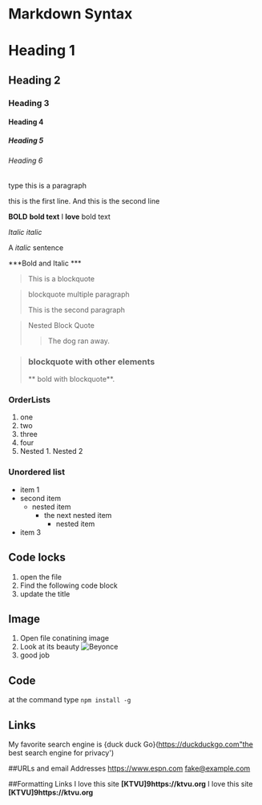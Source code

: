 # Markdown Syntax

# Heading 1
## Heading 2
### Heading 3
#### Heading 4
##### Heading 5
###### Heading 6

type this is a paragraph

this is the first line.
And this is the second line

**BOLD**
__bold text__
I **love** bold text

*Italic*
_italic_

 A *italic* sentence

 ***Bold and Italic ***

 >This is a blockquote

 >blockquote multiple paragraph
 >
 >This is the second paragraph

 >Nested Block Quote
 >
 >> The dog ran away.

 > ### blockquote with other elements
 > ** bold with blockquote**.

### OrderLists
1. one
2. two
3. three
4. four
  1. Nested
    1. Nested 2

### Unordered list
- item 1
- second item
  - nested item
    - the next nested item
      - nested item
- item 3


## Code locks
1. open the file
2. Find the following code block
      <html>
        <head>
          <title>Test</title>
        </head>
3. update the title

## Image
1. Open file conatining image
2. Look at its beauty
    ![Beyonce](/Users/scsfmac27/madaleinedev/dataStructure/markdownExample.jpg)
3. good job

## Code
at the command type `npm install -g`

## Links
My favorite search engine is {duck duck Go}(https://duckduckgo.com"the best search engine for privacy')

##URLs and email Addresses
<https://www.espn.com>
<fake@example.com>

##Formatting Links
I love this site **[KTVU]9https://ktvu.org**
I love this site **[KTVU]9https://ktvu.org**
